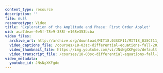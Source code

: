 ```yaml
---
content_type: resource
description: ''
file: null
resourcetype: Video
title: 'Exploration of the Amplitude and Phase: First Order Applet'
uid: aca7deae-0e5f-78e9-388f-e168e353bcba
video_files:
  archive_url: http://archive.org/download/MIT18.03SCF11/MIT18_03SCf11_app1.mp4
  video_captions_file: /courses/18-03sc-differential-equations-fall-2011/0889783ae53e5f4fa17e85c780cf64b2_JNsNgXKFgdo.vtt
  video_thumbnail_file: https://img.youtube.com/vi/JNsNgXKFgdo/default.jpg
  video_transcript_file: /courses/18-03sc-differential-equations-fall-2011/466488ab29b9e174b0e001e62f33dd43_JNsNgXKFgdo.pdf
video_metadata:
  youtube_id: JNsNgXKFgdo
---
```

